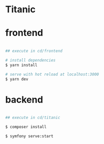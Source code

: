 # Titanic

# frontend

```bash

## execute in cd/frontend

# install dependencies
$ yarn install

# serve with hot reload at localhost:3000
$ yarn dev

```

# backend

```bash

## execute in cd/titanic

$ composer install

$ symfony serve:start

```
